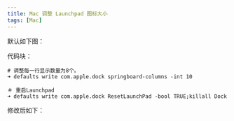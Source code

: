 ```yaml
---
title: Mac 调整 Launchpad 图标大小
tags: [Mac]
---
```


<!-- ![image](assets/mac-1-diao-zhenglaunchpad-tu-biao-da-xiao)  很多人觉得默认 Launchpad 的应用程序图标很大，空间比较拥挤，不过这个其实是可以通过调整 Launchpad 每一行和每一列图标的数量，来调整 Launchpad 图标大小。 -->

默认如下图：
<!-- ![image](/Users/samzonglu/deploy/yuque/yuque-exporter/storage/果粉日记/assets/mac-1-diao-zhenglaunchpad-tu-biao-da-xiao/2016%2F04%2FQQ20160408-1.jpg) -->

代码块：

    # 调整每一行显示数量为8个。
    ➜ defaults write com.apple.dock springboard-columns -int 10
    
    ＃ 重启Launchpad
    ➜ defaults write com.apple.dock ResetLaunchPad -bool TRUE;killall Dock

修改后如下：
<!-- ![image](assets/mac-1-diao-zhenglaunchpad-tu-biao-da-xiao/2016%2F04%2FQQ20160408-2.jpg) -->
